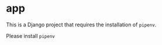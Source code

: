 # app

This is a Django project that requires the installation of `pipenv`.

Please install `pipenv`

